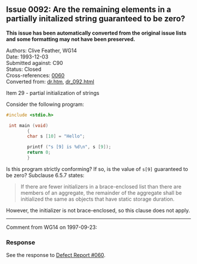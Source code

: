 ## Issue 0092: Are the remaining elements in a partially initalized string guaranteed to be zero?

**This issue has been automatically converted from the original issue lists and some formatting may not have been preserved.**

Authors: Clive Feather, WG14  
Date: 1993-12-03  
Submitted against: C90  
Status: Closed  
Cross-references: [0060](../c90/issue0060.md)  
Converted from: [dr.htm](https://www.open-std.org/jtc1/sc22/wg14/www/docs/dr.htm), [dr_092.html](https://www.open-std.org/jtc1/sc22/wg14/www/docs/dr_092.html)

Item 29 \- partial initialization of strings

Consider the following program:

```c
#include <stdio.h>

 int main (void)
        {
        char s [10] = "Hello";

        printf ("s [9] is %d\n", s [9]);
        return 0;
        }
```

Is this program strictly conforming? If so, is the value of `s[9]` guaranteed to
be zero? Subclause 6.5.7 states:

> If there are fewer initializers in a brace-enclosed list than there are members
> of an aggregate, the remainder of the aggregate shall be initialized the same as
> objects that have static storage duration.

However, the initializer is not brace-enclosed, so this clause does not apply.

---

Comment from WG14 on 1997-09-23:

### Response

See the response to [Defect Report #060](../c90/issue0060.md).
